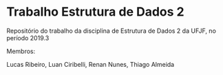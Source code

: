 # Trabalho Estrutura de Dados 2
Repositório do trabalho da disciplina de Estrutura de Dados 2 da UFJF, no período 2019.3

Membros: 

Lucas Ribeiro, Luan Ciribelli, Renan Nunes, Thiago Almeida
